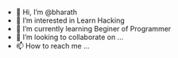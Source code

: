 - 👋 Hi, I’m @bharath
- 👀 I’m interested in Learn Hacking
- 🌱 I’m currently learning Beginer of Programmer
- 💞️ I’m looking to collaborate on ...
- 📫 How to reach me ...

<!---
bharath934/bharath934 is a ✨ special ✨ repository because its `README.md` (this file) appears on your GitHub profile.
You can click the Preview link to take a look at your changes.
--->
